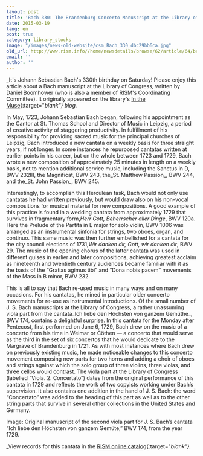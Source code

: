 ```yaml
---
layout: post
title: 'Bach 330: The Brandenburg Concerto Manuscript at the Library of Congress'
date: 2015-03-19
lang: en
post: true
category: library_stocks
image: "/images/news-old-website/csm_Bach_330_dbc29bb6ca.jpg"
old_url: http://www.rism.info//home/newsdetails/browse/62/article/64/bach-330-the-brandenburg-concerto-manuscript-at-the-library-of-congress.html
email: ''
author: ''
---
```


_It's Johann Sebastian Bach's 330th birthday on Saturday! Please enjoy this article about a Bach manuscript at the Library of Congress, written by Daniel Boomhower (who is also a member of RISM's Coordinating Committee). It originally appeared on the library's [In the Muse](http://blogs.loc.gov/music/2014/02/the-brandenburg-concerto-manuscript-at-the-library-of-congress/){:target="_blank"} blog._

In May, 1723, Johann Sebastian Bach began, following his appointment as the Cantor at St. Thomas School and Director of Music in Leipzig, a period of creative activity of staggering productivity. In fulfillment of his responsibility for providing sacred music for the principal churches of Leipzig, Bach introduced a new cantata on a weekly basis for three straight years, if not longer. In some instances he repurposed cantatas written at earlier points in his career, but on the whole between 1723 and 1729, Bach wrote a new composition of approximately 25 minutes in length on a weekly basis, not to mention additional service music, including the Sanctus in D, BWV 232III, the Magnificat, BWV 243, the_St. Matthew Passion_, BWV 244, and the_St. John Passion_, BWV 245.

Interestingly, to accomplish this Herculean task, Bach would not only use cantatas he had written previously, but would draw also on his non-vocal compositions for musical material for new compositions. A good example of this practice is found in a wedding cantata from approximately 1729 that survives in fragmentary form,_Herr Gott, Beherrscher aller Dinge_, BWV 120a. Here the Prelude of the Partita in E major for solo violin, BWV 1006 was arranged as an instrumental sinfonia for strings, two oboes, organ, and continuo. This same music was then further embellished for a cantata for the city council elections of 1731,_Wir danken dir, Gott, wir danken dir_, BWV 29. The music of the opening chorus of the latter cantata was used in different guises in earlier and later compositions, achieving greatest acclaim as nineteenth and twentieth century audiences became familiar with it as the basis of the “Gratias agimus tibi” and “Dona nobis pacem” movements of the Mass in B minor, BWV 232.

This is all to say that Bach re-used music in many ways and on many occasions. For his cantatas, he mined in particular older concerto movements for re-use as instrumental introductions. Of the small number of J. S. Bach manuscripts at the Library of Congress, a rather unassuming viola part from the cantata_Ich liebe den Höchsten von ganzem Gemüthe_, BWV 174, contains a delightful surprise. In this cantata for the Monday after Pentecost, first performed on June 6, 1729, Bach drew on the music of a concerto from his time in Weimar or Cöthen — a concerto that would serve as the third in the set of six concertos that he would dedicate to the Margrave of Brandenburg in 1721. As with most instances where Bach drew on previously existing music, he made noticeable changes to this concerto movement composing new parts for two horns and adding a choir of oboes and strings against which the solo group of three violins, three violas, and three cellos would contrast. The viola part at the Library of Congress (labelled “Viola. 2. Concertato”) dates from the original performance of this cantata in 1729 and reflects the work of two copyists working under Bach’s supervision. It also contains one addition in the hand of J. S. Bach: the word “Concertato” was added to the heading of this part as well as to the other string parts that survive in several other collections in the United States and Germany.


Image: Original manuscript of the second viola part for J. S. Bach’s cantata “Ich liebe den Höchsten von ganzem Gemüte,” BWV 174, from the year 1729.


_View records for this cantata in the [RISM online catalog](https://opac.rism.info/search?View=rism&title=Ich+liebe+den+H%C3%B6chsten+von+ganzem+Gem%C3%BCte){:target="_blank"}._

